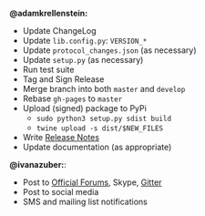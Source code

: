 **@adamkrellenstein:**

- Update ChangeLog
- Update `lib.config.py`: `VERSION_*`
- Update `protocol_changes.json` (as necessary)
- Update `setup.py` (as necessary)
- Run test suite
- Tag and Sign Release
- Merge branch into both `master` and `develop`
- Rebase `gh-pages` to `master`
- Upload (signed) package to PyPi
	* `sudo python3 setup.py sdist build`
	<!-- * `sudo python3 setup.py bdist_wheel build`	# Does not work with `apsw` and `ethereum-serpent` installs. -->
	* `twine upload -s dist/$NEW_FILES`
- Write [Release Notes](https://github.com/CounterpartyXCP/counterparty-lib/releases)
- Update documentation (as appropriate)

**@ivanazuber:**:

- Post to [Official Forums](https://forums.counterparty.io/discussion/445/new-version-announcements-counterparty-and-counterpartyd), Skype, [Gitter](https://gitter.im/CounterpartyXCP)
- Post to social media
- SMS and mailing list notifications
